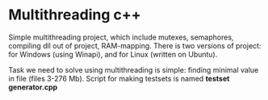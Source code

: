 # Multithreading c++

Simple multithreading project, which include mutexes, semaphores, compiling dll out of project, RAM-mapping. There is two versions of project: for Windows (using  Winapi), and for Linux (written on Ubuntu).

Task we need to solve using multithreading is simple: finding minimal value in file (files 3-276 Mb).
Script for making testsets is named **testset generator.cpp**
